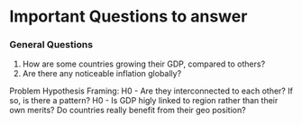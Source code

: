 # Important Questions to answer
### General Questions
1. How are some countries growing their GDP, compared to others?
2. Are there any noticeable inflation globally? 

Problem Hypothesis Framing:
H0 - Are they interconnected to each other? If so, is there a pattern?
H0 - Is GDP higly linked to region rather than their own merits? Do countries really benefit from their geo position?